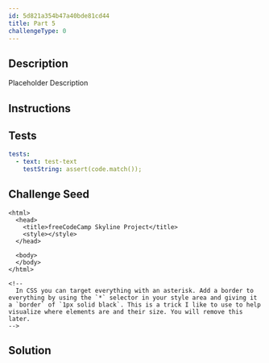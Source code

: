 ```yaml
---
id: 5d821a354b47a40bde81cd44
title: Part 5
challengeType: 0
---
```


## Description
<section id='description'>
Placeholder Description
</section>

## Instructions
<section id='instructions'>
</section>

## Tests
<section id='tests'>

```yml
tests:
  - text: test-text
    testString: assert(code.match());

```

</section>

## Challenge Seed
<section id='challengeSeed'>
<div id='html-seed'>

```html<!DOCTYPE html>
<html>    
  <head>
    <title>freeCodeCamp Skyline Project</title>
    <style></style>
  </head>

  <body>
  </body>
</html>

<!--
  In CSS you can target everything with an asterisk. Add a border to everything by using the `*` selector in your style area and giving it a `border` of `1px solid black`. This is a trick I like to use to help visualize where elements are and their size. You will remove this later.
-->
```

</div>
</section>


## Solution
<section id='solution'>

```js
```

</section>
